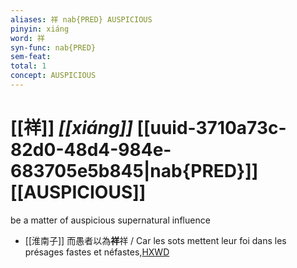 ```yaml
---
aliases: 祥 nab{PRED} AUSPICIOUS
pinyin: xiáng
word: 祥
syn-func: nab{PRED}
sem-feat: 
total: 1
concept: AUSPICIOUS 
---
```

# [[祥]] *[[xiáng]]*  [[uuid-3710a73c-82d0-48d4-984e-683705e5b845|nab{PRED}]] [[AUSPICIOUS]]
be a matter of auspicious supernatural influence
 - [[淮南子]] 而愚者以為**祥**祥 / Car les sots mettent leur foi dans les présages fastes et néfastes,[HXWD](https://hxwd.org/textview.html?location=KR3j0010_tls_013-33a.58)